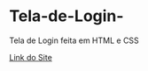 # Tela-de-Login-
Tela de Login feita em HTML e CSS

[Link do Site](https://estevaosilva7.github.io/Tela-de-Login-/)
